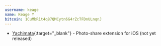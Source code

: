 ```yaml
---
username: keage
name: Keage Y
bitcoin: 1CuMbR1t4q87QMCytn6G4rZcTFDnULnqnJ
---
```

    
* [Yachimata](){:target="_blank"} - Photo-share extension for iOS (not yet released)

